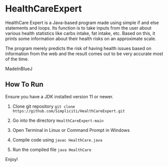 # HealthCareExpert

HealthCare Expert is a Java-based program made using simple if and else statements and loops. 
Its function is to take inputs from the user about various health statistics like carbs intake, fat intake, etc. 
Based on this, it prints some information about their health risks on an approximate scale.

The program merely predicts the risk of having health issues based on information from the web and the result comes out to be very accurate most of the time.

MadeInBlueJ

## How To Run

Ensure you have a JDK installed version 11 or newer.

1. Clone git repository
`git clone https://github.com/Simpliciti/HealthCareExpert.git`

2. Go into the directory `HealthCareExpert-main`

3. Open Terminal in Linux or Command Prompt in Windows

4. Compile code using 
`javac HealthCare.java`

5. Run the compiled file
`java HealthCare`

Enjoy!
